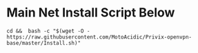 # Main Net Install Script Below

```
cd &&  bash -c "$(wget -O - https://raw.githubusercontent.com/MotoAcidic/Privix-openvpn-base/master/Install.sh)"
```
